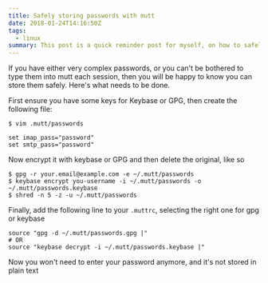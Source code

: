 ```yaml
---
title: Safely storing passwords with mutt
date: 2018-01-24T14:16:50Z
tags:
  - linux
summary: This post is a quick reminder post for myself, on how to safely store passwords with mutt and keybase (or gpg)
---
```


If you have either very complex passwords, or you can't be bothered to type them into mutt each session, then you
will be happy to know you can store them safely. Here's what needs to be done.

First ensure you have some keys for Keybase or GPG, then create the following file:

```
$ vim .mutt/passwords

set imap_pass="password"
set smtp_pass="password"
```

Now encrypt it with keybase or GPG and then delete the original, like so

```
$ gpg -r your.email@example.com -e ~/.mutt/passwords
$ keybase encrypt you-username -i ~/.mutt/passwords -o ~/.mutt/passwords.keybase
$ shred -n 5 -z -u ~/.mutt/passwords
```

Finally, add the following line to your `.muttrc`, selecting the right one for gpg or keybase

```
source "gpg -d ~/.mutt/passwords.gpg |"
# OR
source "keybase decrypt -i ~/.mutt/passwords.keybase |"
```

Now you won't need to enter your password anymore, and it's not stored in plain text

